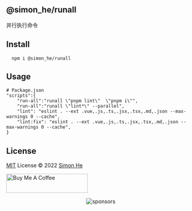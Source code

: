 ## @simon_he/runall 
并行执行命令

## Install
```
  npm i @simon_he/runall 
```

## Usage
```
# Package.json
"scripts":{
    "run-all":"runall \"pnpm lint\"  \"pnpm i\"",
    "run-all":"runall \"lint*\" --parallel",
    "lint": "eslint . --ext .vue,.js,.ts,.jsx,.tsx,.md,.json --max-warnings 0 --cache",
    "lint:fix": "eslint . --ext .vue,.js,.ts,.jsx,.tsx,.md,.json --max-warnings 0 --cache",
}
```


## License
[MIT](./LICENSE) License © 2022 [Simon He](https://github.com/Simon-He95)

<a href="https://github.com/Simon-He95/sponsor" target="_blank"><img src="https://cdn.buymeacoffee.com/buttons/default-orange.png" alt="Buy Me A Coffee" style="height: 51px !important;width: 217px !important;" ></a>


<span><div align="center">![sponsors](https://www.hejian.club/images/sponsors.jpg)</div></span>
